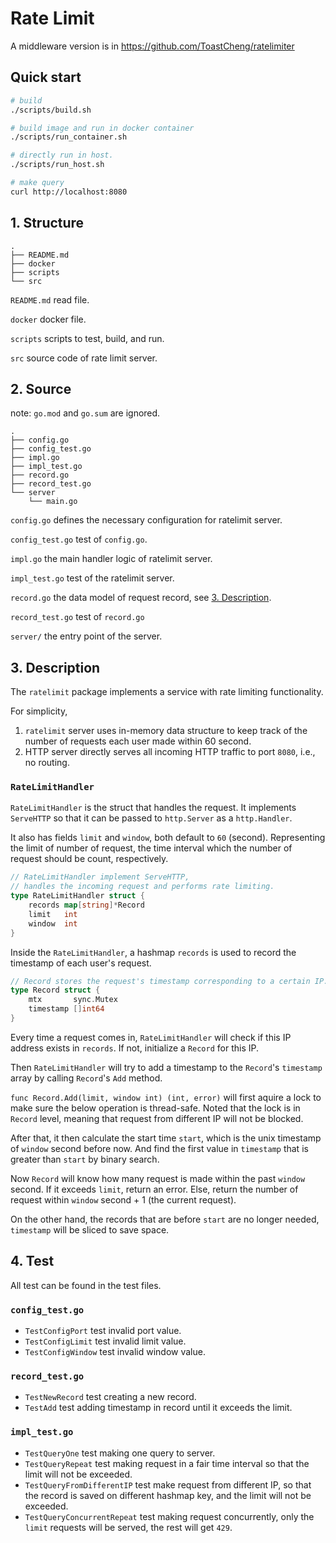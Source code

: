 # Rate Limit

A middleware version is in https://github.com/ToastCheng/ratelimiter

## Quick start
```bash
# build
./scripts/build.sh

# build image and run in docker container
./scripts/run_container.sh

# directly run in host.
./scripts/run_host.sh

# make query
curl http://localhost:8080
```

## 1. Structure
```
.
├── README.md
├── docker
├── scripts
└── src
```

`README.md` read file.

`docker` docker file.

`scripts` scripts to test, build, and run.

`src` source code of rate limit server.

## 2. Source
note: `go.mod` and `go.sum` are ignored.

```
.
├── config.go
├── config_test.go
├── impl.go
├── impl_test.go
├── record.go
├── record_test.go
└── server
    └── main.go
```

`config.go` defines the necessary configuration for ratelimit server.

`config_test.go` test of `config.go`.

`impl.go` the main handler logic of ratelimit server.

`impl_test.go` test of the ratelimit server.

`record.go` the data model of request record, see [3. Description]().

`record_test.go` test of `record.go`

`server/` the entry point of the server.

## 3. Description

The `ratelimit` package implements a service with rate limiting functionality.

For simplicity, 
1. `ratelimit` server uses in-memory data structure to keep track of the number of requests each user made within 60 second.
2. HTTP server directly serves all incoming HTTP traffic to port `8080`, i.e., no routing. 

### `RateLimitHandler`

`RateLimitHandler` is the struct that handles the request. It implements `ServeHTTP` so that it can be passed to `http.Server` as a `http.Handler`.

It also has fields `limit` and `window`, both default to `60` (second). Representing the limit of number of request, the time interval which the number of request should be count, respectively.

```go
// RateLimitHandler implement ServeHTTP,
// handles the incoming request and performs rate limiting.
type RateLimitHandler struct {
	records map[string]*Record
	limit   int
	window  int
}
```

Inside the `RateLimitHandler`, a hashmap `records` is used to record the timestamp of each user's request.

```go
// Record stores the request's timestamp corresponding to a certain IP.
type Record struct {
	mtx       sync.Mutex
	timestamp []int64
}
```

Every time a request comes in, `RateLimitHandler` will check if this IP address exists in `records`. If not, initialize a `Record` for this IP.

Then `RateLimitHandler` will try to add a timestamp to the `Record`'s `timestamp` array by calling `Record`'s `Add` method.

`func Record.Add(limit, window int) (int, error)` will first aquire a lock to make sure the below operation is thread-safe. Noted that the lock is in `Record` level, meaning that request from different IP will not be blocked.

After that, it then calculate the start time `start`, which is the unix timestamp of `window` second before now. And find the first value in `timestamp` that is greater than `start` by binary search.

Now `Record` will know how many request is made within the past `window` second. If it exceeds `limit`, return an error. Else, return the number of request within `window` second + 1 (the current request).

On the other hand, the records that are before `start` are no longer needed, `timestamp` will be sliced to save space.

## 4. Test

All test can be found in the test files.

### `config_test.go`
- `TestConfigPort` test invalid port value.
- `TestConfigLimit` test invalid limit value.
- `TestConfigWindow` test invalid window value.

### `record_test.go`
- `TestNewRecord` test creating a new record.
- `TestAdd` test adding timestamp in record until it exceeds the limit.

### `impl_test.go`
- `TestQueryOne` test making one query to server.
- `TestQueryRepeat` test making request in a fair time interval so that the limit will not be exceeded.
- `TestQueryFromDifferentIP` test make request from different IP, so that the record is saved on different hashmap key, and the limit will not be exceeded.
- `TestQueryConcurrentRepeat` test making request concurrently, only the `limit` requests will be served, the rest will get `429`.